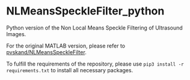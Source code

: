 # NLMeansSpeckleFilter_python

Python version of the Non Local Means Speckle Filtering of Ultrasound Images.

For the original MATLAB version, please refer to [pvskand/NLMeansSpeckleFilter](https://github.com/pvskand/NLMeansSpeckleFilter).

To fulfill the requirements of the repository, please use `pip3 install -r requirements.txt` to install all necessary packages.
